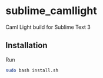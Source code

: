 # sublime_camllight
Caml Light build for Sublime Text 3

## Installation

Run

```bash
sudo bash install.sh
```
